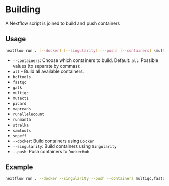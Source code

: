 # Building

A Nextflow script is joined to build and push containers

## Usage

```bash
nextflow run . [--docker] [--singularity] [--push] [--containers] <multiqc,fastqc>
```

- `--containers`: Choose which containers to build. Default: `all`. Possible values (to separate by commas):
 - `all` -  Build all available containers.
 - `bcftools`
 - `fastqc`
 - `gatk`
 - `multiqc`
 - `mutect1`
 - `picard`
 - `mapreads`
 - `runallelecount`
 - `runmanta`
 - `strelka`
 - `samtools`
 - `snpeff`
- `--docker`: Build containers using `Docker`
- `--singularity`: Build containers using `Singularity`
- `--push`: Push containers to `DockerHub`

## Example

```bash
nextflow run . --docker --singularity --push --containers multiqc,fastqc
```
